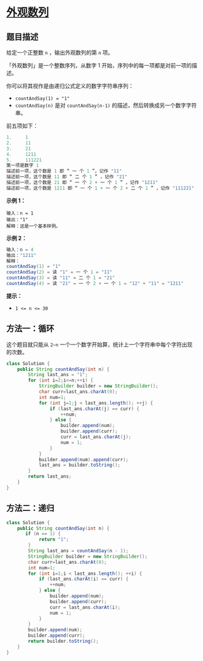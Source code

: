 # [外观数列](https://leetcode-cn.com/problems/count-and-say/)

## 题目描述

给定一个正整数 `n` ，输出外观数列的第 `n` 项。

「外观数列」是一个整数序列，从数字 1 开始，序列中的每一项都是对前一项的描述。

你可以将其视作是由递归公式定义的数字字符串序列：

- `countAndSay(1) = "1"`
- `countAndSay(n)` 是对 `countAndSay(n-1)` 的描述，然后转换成另一个数字字符串。

前五项如下：

```java
1.     1
2.     11
3.     21
4.     1211
5.     111221
第一项是数字 1 
描述前一项，这个数是 1 即 “ 一 个 1 ”，记作 "11"
描述前一项，这个数是 11 即 “ 二 个 1 ” ，记作 "21"
描述前一项，这个数是 21 即 “ 一 个 2 + 一 个 1 ” ，记作 "1211"
描述前一项，这个数是 1211 即 “ 一 个 1 + 一 个 2 + 二 个 1 ” ，记作 "111221"
```

**示例 1：**

```
输入：n = 1
输出："1"
解释：这是一个基本样例。
```

**示例 2：**

```java
输入：n = 4
输出："1211"
解释：
countAndSay(1) = "1"
countAndSay(2) = 读 "1" = 一 个 1 = "11"
countAndSay(3) = 读 "11" = 二 个 1 = "21"
countAndSay(4) = 读 "21" = 一 个 2 + 一 个 1 = "12" + "11" = "1211"
```

**提示：**

- `1 <= n <= 30`

## 方法一：循环

这个题目就只能从 `2~n` 一个一个数字开始算，统计上一个字符串中每个字符出现的次数。

```java
class Solution {
    public String countAndSay(int n) {
        String last_ans = "1";
        for (int i=2;i<=n;++i) {
            StringBuilder builder = new StringBuilder();
            char curr=last_ans.charAt(0);
            int num=1;
            for (int j=1;j < last_ans.length(); ++j) {
                if (last_ans.charAt(j) == curr) {
                    ++num;
                } else {
                    builder.append(num);
                    builder.append(curr);
                    curr = last_ans.charAt(j);
                    num = 1;
                }
            }
            builder.append(num).append(curr);
            last_ans = builder.toString();
        }
        return last_ans;
    }
}
```



## 方法二：递归

```java
class Solution {
    public String countAndSay(int n) {
       if (n == 1) {
            return "1";
        }
        String last_ans = countAndSay(n - 1);
        StringBuilder builder = new StringBuilder();
        char curr=last_ans.charAt(0);
        int num=1;
        for (int i=1;i < last_ans.length(); ++i) {
            if (last_ans.charAt(i) == curr) {
                ++num;
            } else {
                builder.append(num);
                builder.append(curr);
                curr = last_ans.charAt(i);
                num = 1;
            }
        }
        builder.append(num);
        builder.append(curr);
        return builder.toString();
    }
}
```

